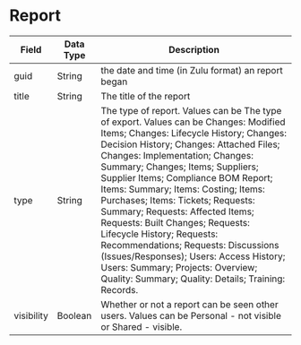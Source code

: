 # Report

| Field | Data Type | Description |
|  --- |  --- |  --- | 
| guid | String | the date and time \(in Zulu format\) an report began |
| title | String | The title of the report |
| type | String | The type of report. Values can be The type of export. Values can be Changes: Modified Items; Changes: Lifecycle History; Changes: Decision History; Changes: Attached Files; Changes: Implementation; Changes: Summary; Changes; Items; Suppliers; Supplier Items; Compliance BOM Report; Items: Summary; Items: Costing; Items: Purchases; Items: Tickets; Requests: Summary; Requests: Affected Items; Requests: Built Changes; Requests: Lifecycle History; Requests: Recommendations; Requests: Discussions \(Issues/Responses\); Users: Access History; Users: Summary; Projects: Overview; Quality: Summary; Quality: Details; Training: Records. |
| visibility | Boolean | Whether or not a report can be seen other users. Values can be Personal \- not visible or Shared \- visible. |

